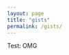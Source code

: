 ```yaml
---
layout: page
title: "gists"
permalink: /gists/
---
```


Test: OMG




<script src="https://gist.github.com/rkjiwa/33f00cb8114e7733812bc9765dfc391d.js">Gist</script>
